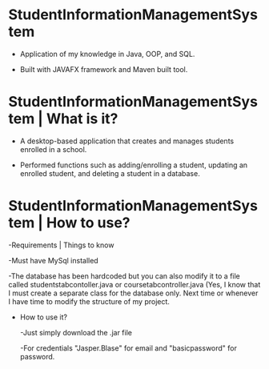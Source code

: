 # StudentInformationManagementSystem

- Application of my knowledge in Java, OOP, and SQL.

- Built with JAVAFX framework and Maven built tool.

# StudentInformationManagementSystem  | What is it?

- A desktop-based application that creates and manages students enrolled in a school.

- Performed functions such as adding/enrolling a student, updating an enrolled student, and deleting a student in a database.

# StudentInformationManagementSystem  | How to use?

-Requirements | Things to know

  -Must have MySql installed 
  
  -The database has been hardcoded but you can also modify it to a file called studentstabcontoller.java or coursetabcontroller.java (Yes, I know that I must create a separate class for the database only. Next 
  time or whenever I have time to modify the structure of my project.

- How to use it?

  -Just simply download the .jar file

  -For credentials "Jasper.Blase" for email and "basicpassword" for password.
   




  

